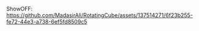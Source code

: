 ShowOFF:
https://github.com/MadasirAli/RotatingCube/assets/137514271/6f23b255-fe72-44e3-a738-6ef5fd8509c5

